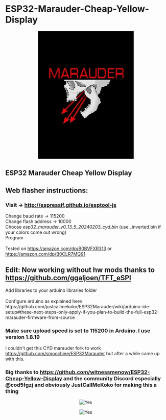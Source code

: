 # ESP32-Marauder-Cheap-Yellow-Display
<p align="center"><img alt="Marauder logo" src="https://github.com/justcallmekoko/ESP32Marauder/blob/master/pictures/marauder3L.jpg?raw=true" width="300"></p>

## ESP32 Marauder Cheap Yellow Display
## Web flasher instructions:
### Visit -> http://espressif.github.io/esptool-js<br>
Change baud rate -> 115200<br>
Change flash address -> 10000<br>
Choose <i>esp32_marauder_v0_13_5_20240203_cyd.bin</i> (use _inverted.bin if your colors come out wrong)<br>
Program
<br><br>
Tested on https://amazon.com/dp/B0BVFXR313 or https://amazon.com/dp/B0CLR7MQ91<br>
## Edit: Now working without hw mods thanks to https://github.com/ggaljoen/TFT_eSPI
</p>
Add libraries to your arduino libraries folder<br><br>
Configure arduino as explained here<br> https://github.com/justcallmekoko/ESP32Marauder/wiki/arduino-ide-setup#these-next-steps-only-apply-if-you-plan-to-build-the-full-esp32-marauder-firmware-from-source<br>

### Make sure upload speed is set to 115200 in Arduino. I use version 1.8.19

I couldn't get this CYD marauder fork to work https://github.com/smoochiee/ESP32Marauder but after a while came up with this.<br>

### Big thanks to https://github.com/witnessmenow/ESP32-Cheap-Yellow-Display and the community Discord especially @cod5fgzj and obviously JustCallMeKoko for making this a thing

<p align="center">
  <img src="https://github.com/Fr4nkFletcher/ESP32-Marauder-Cheap-Yellow-Display/blob/master/screenshots/2.gif" alt="Yes">
</p>
<p align="center">
  <img src="https://github.com/Fr4nkFletcher/ESP32-Marauder-Cheap-Yellow-Display/blob/master/screenshots/1.gif" alt="Yes">
</p>

